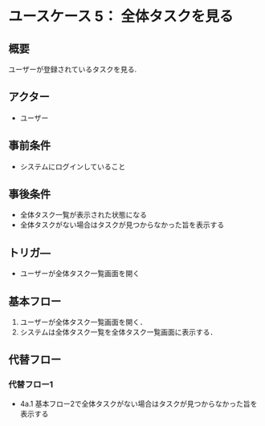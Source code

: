 # ユースケース 5： 全体タスクを見る

## 概要
ユーザーが登録されているタスクを見る.

## アクター
- ユーザー

## 事前条件
- システムにログインしていること

## 事後条件
- 全体タスク一覧が表示された状態になる
- 全体タスクがない場合はタスクが見つからなかった旨を表示する

## トリガ―
- ユーザーが全体タスク一覧画面を開く

## 基本フロー
1. ユーザーが全体タスク一覧画面を開く．
2. システムは全体タスク一覧を全体タスク一覧画面に表示する．

## 代替フロー
### 代替フロー1
- 4a.1  基本フロー2で全体タスクがない場合はタスクが見つからなかった旨を表示する